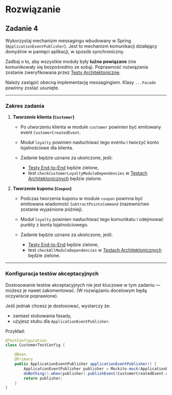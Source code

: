 # Rozwiązanie
## Zadanie 4

Wykorzystaj mechanizm messagingu wbudowany w Spring (`ApplicationEventPublisher`).
Jest to mechanizm komunikacji działający domyślnie w pamięci aplikacji, w sposób synchroniczny.

Zadbaj o to, aby wszystkie moduły były **luźno powiązane** (nie komunikowały się bezpośrednio ze sobą).
Poprawność rozwiązania zostanie zweryfikowana przez [Testy Architektoniczne](src/test/java/pl/punktozaur/architecture/ArchitectureTest.java).

Należy zastąpić obecną implementację messagingiem.
Klasy `...Facade` powinny zostać usunięte.

---

### Zakres zadania

1. **Tworzenie klienta (`Customer`)**

    * Po utworzeniu klienta w module `customer` powinien być emitowany event `CustomerCreatedEvent`.
    * Moduł `loyalty` powinien nasłuchiwać tego eventu i tworzyć konto lojalnościowe dla klienta.
    * Zadanie będzie uznane za ukończone, jeśli:

        * [Testy End-to-End](src/test/java/pl/punktozaur/CreateCouponEndToEndTest.java) będzie zielone,
        * test `checkCustomerLoyaltyModuleDependencies` w [Testach Architektonicznych](src/test/java/pl/punktozaur/architecture/ArchitectureTest.java) będzie zielone.

2. **Tworzenie kuponu (`Coupon`)**

    * Podczas tworzenia kuponu w module `coupon` powinna być emitowana wiadomość `SubtractPointsCommand` (nazewnictwo zostanie wyjaśnione później).
    * Moduł `loyalty` powinien nasłuchiwać tego komunikatu i odejmować punkty z konta lojalnościowego.
    * Zadanie będzie uznane za ukończone, jeśli:

        * [Testy End-to-End](src/test/java/pl/punktozaur/CreateCouponEndToEndTest.java) będzie zielone,
        * test `checkAllModuleDependencies` w [Testach Architektonicznych](src/test/java/pl/punktozaur/architecture/ArchitectureTest.java) będzie zielone.

---

### Konfiguracja testów akceptacyjnych

Dostosowanie testów akceptacyjnych nie jest kluczowe w tym zadaniu — możesz je nawet zakomentować.
(W rozwiązaniu docelowym będą oczywiście poprawione).

Jeśli jednak chcesz je dostosować, wystarczy że:

* zamiast stubowania fasady,
* użyjesz stubu dla `ApplicationEventPublisher`.

Przykład:

```java
@TestConfiguration
class CustomerTestConfig {

    @Bean
    @Primary
    public ApplicationEventPublisher applicationEventPublisher() {
        ApplicationEventPublisher publisher = Mockito.mock(ApplicationEventPublisher.class);
        doNothing().when(publisher).publishEvent(CustomerCreatedEvent.class);
        return publisher;
    }
}
```
